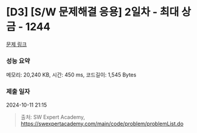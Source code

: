 # [D3] [S/W 문제해결 응용] 2일차 - 최대 상금 - 1244 

[문제 링크](https://swexpertacademy.com/main/code/problem/problemDetail.do?contestProbId=AV15Khn6AN0CFAYD) 

### 성능 요약

메모리: 20,240 KB, 시간: 450 ms, 코드길이: 1,545 Bytes

### 제출 일자

2024-10-11 21:15



> 출처: SW Expert Academy, https://swexpertacademy.com/main/code/problem/problemList.do
